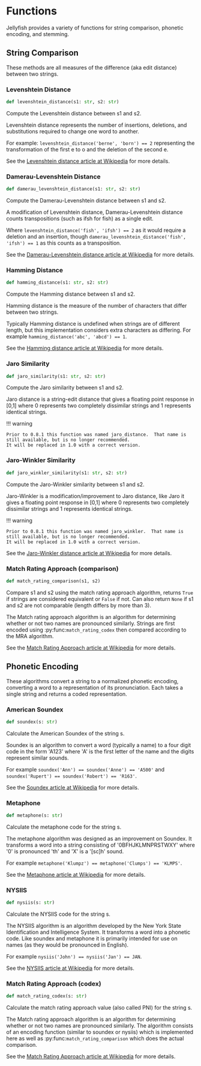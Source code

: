 # Functions

Jellyfish provides a variety of functions for string comparison, phonetic encoding, and stemming.

## String Comparison

These methods are all measures of the difference (aka edit distance) between two strings.

### Levenshtein Distance

``` python
def levenshtein_distance(s1: str, s2: str)
```

Compute the Levenshtein distance between s1 and s2.

Levenshtein distance represents the number of insertions, deletions, and substitutions required to change one word to another.

For example: ``levenshtein_distance('berne', 'born') == 2`` representing the transformation of the first e to o and the deletion of the second e.

See the [Levenshtein distance article at Wikipedia](http://en.wikipedia.org/wiki/Levenshtein_distance) for more details.

### Damerau-Levenshtein Distance

``` python
def damerau_levenshtein_distance(s1: str, s2: str)
```

Compute the Damerau-Levenshtein distance between s1 and s2.

A modification of Levenshtein distance, Damerau-Levenshtein distance counts transpositions (such as ifsh for fish) as a single edit.

Where ``levenshtein_distance('fish', 'ifsh') == 2`` as it would require a deletion and an insertion,
though ``damerau_levenshtein_distance('fish', 'ifsh') == 1`` as this counts as a transposition.

See the [Damerau-Levenshtein distance article at Wikipedia](http://en.wikipedia.org/wiki/Damerau-Levenshtein_distance) for more details.

### Hamming Distance

``` python
def hamming_distance(s1: str, s2: str)
```

Compute the Hamming distance between s1 and s2.

Hamming distance is the measure of the number of characters that differ between two strings.

Typically Hamming distance is undefined when strings are of different length, but this implementation
considers extra characters as differing.  For example ``hamming_distance('abc', 'abcd') == 1``.

See the [Hamming distance article at Wikipedia](http://en.wikipedia.org/wiki/Hamming_distance) for more details.

### Jaro Similarity

``` python
def jaro_similarity(s1: str, s2: str)
```

Compute the Jaro similarity between s1 and s2.

Jaro distance is a string-edit distance that gives a floating point response in [0,1] where 0 represents two completely dissimilar strings and 1 represents identical strings.

!!! warning

    Prior to 0.8.1 this function was named jaro_distance.  That name is still available, but is no longer recommended.
    It will be replaced in 1.0 with a correct version.

### Jaro-Winkler Similarity

``` python
def jaro_winkler_similarity(s1: str, s2: str)
```

Compute the Jaro-Winkler similarity between s1 and s2.

Jaro-Winkler is a modification/improvement to Jaro distance, like Jaro it gives a floating point response in [0,1] where 0 represents two completely dissimilar strings and 1 represents identical strings.

!!! warning

    Prior to 0.8.1 this function was named jaro_winkler.  That name is still available, but is no longer recommended.
    It will be replaced in 1.0 with a correct version.

See the [Jaro-Winkler distance article at Wikipedia](http://en.wikipedia.org/wiki/Jaro-Winkler_distance) for more details.

### Match Rating Approach (comparison)

``` python
def match_rating_comparison(s1, s2)
```

Compare s1 and s2 using the match rating approach algorithm, returns ``True`` if strings are considered equivalent or ``False`` if not.  Can also return ``None`` if s1 and s2 are not comparable (length differs by more than 3).

The Match rating approach algorithm is an algorithm for determining whether or not two names are
pronounced similarly.  Strings are first encoded using :py:func:`match_rating_codex` then compared according to the MRA algorithm.

See the [Match Rating Approach article at Wikipedia](http://en.wikipedia.org/wiki/Match_rating_approach) for more details.

## Phonetic Encoding

These algorithms convert a string to a normalized phonetic encoding, converting a word to a representation of its pronunciation.  Each takes a single string and returns a coded representation.


### American Soundex

``` python
def soundex(s: str)
```

Calculate the American Soundex of the string s.

Soundex is an algorithm to convert a word (typically a name) to a four digit code in the form 
'A123' where 'A' is the first letter of the name and the digits represent similar sounds.

For example ``soundex('Ann') == soundex('Anne') == 'A500'`` and
``soundex('Rupert') == soundex('Robert') == 'R163'``.

See the [Soundex article at Wikipedia](http://en.wikipedia.org/wiki/Soundex) for more details.


### Metaphone

``` python
def metaphone(s: str)
```

Calculate the metaphone code for the string s.

The metaphone algorithm was designed as an improvement on Soundex.  It transforms a word into a
string consisting of '0BFHJKLMNPRSTWXY' where '0' is pronounced 'th' and 'X' is a '[sc]h' sound.

For example ``metaphone('Klumpz') == metaphone('Clumps') == 'KLMPS'``.

See the [Metaphone article at Wikipedia](http://en.wikipedia.org/wiki/Metaphone) for more details.


### NYSIIS

``` python
def nysiis(s: str)
```

Calculate the NYSIIS code for the string s.

The NYSIIS algorithm is an algorithm developed by the New York State Identification and Intelligence System.  It transforms a word into a phonetic code.  Like soundex and metaphone it is primarily intended for use on names (as they would be pronounced in English).

For example ``nysiis('John') == nysiis('Jan') == JAN``.

See the [NYSIIS article at Wikipedia](http://en.wikipedia.org/wiki/New_York_State_Identification_and_Intelligence_System) for more details.

### Match Rating Approach (codex)

``` python
def match_rating_codex(s: str)
```

Calculate the match rating approach value (also called PNI) for the string s.

The Match rating approach algorithm is an algorithm for determining whether or not two names are
pronounced similarly.  The algorithm consists of an encoding function (similar to soundex or nysiis)
which is implemented here as well as :py:func:`match_rating_comparison` which does the actual comparison.

See the [Match Rating Approach article at Wikipedia](http://en.wikipedia.org/wiki/Match_rating_approach) for more details.
